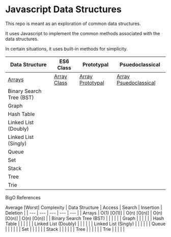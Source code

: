 # Javascript Data Structures

This repo is meant as an exploration of common data structures.

It uses Javascript to implement the common methods associated with the data structures.

In certain situations, it uses built-in methods for simplicity.

| Data Structure | ES6 Class | Prototypal | Psuedoclassical |
|---|---|---|---|
| [Arrays](./arrays/README.md) | [Array Class](./arrays/arrayClass.js) | [Array Prototypal](./arrays/arrayPrototypal.js) | [Array Psuedoclassical](./arrays/arrayPseudoclassical.js)|
| Binary Search Tree (BST) | | |
| Graph | | |
| Hash Table | | |
| Linked List (Doubly) | | |
| Linked List (Singly) | | |
| Queue | | |
| Set | | |
| Stack | | |
| Tree | | |
| Trie | | |

BigO References

Average [Worst] Complexity
| Data Structure | Access | Search | Insertion | Deletion |
| --- | --- | --- | --- | --- |
| Arrays | O(1) [O(1)] | O(n) [O(n)] | O(n) [O(n)] | O(n) [O(n)] |
| Binary Search Tree (BST) | | | | |
| Graph | | | | |
| Hash Table | | | | |
| Linked List (Doubly) | | | | |
| Linked List (Singly) | | | | |
| Queue | | | | |
| Set | | | | |
| Stack | | | | |
| Tree | | | | |
| Trie | | | | |

